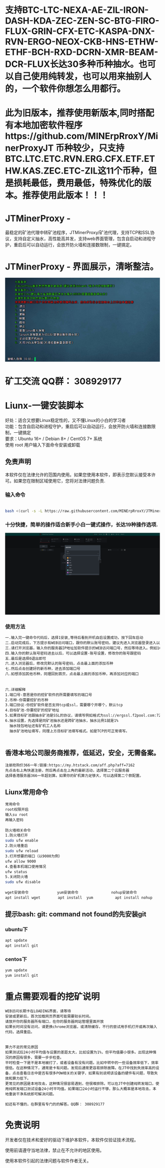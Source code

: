 # 支持BTC-LTC-NEXA-AE-ZIL-IRON-DASH-KDA-ZEC-ZEN-SC-BTG-FIRO-FLUX-GRIN-CFX-ETC-KASPA-DNX-RVN-ERGO-NEOX-CKB-HNS-ETHW-ETHF-BCH-RXD-DCRN-XMR-BEAM-DCR-FLUX长达30多种币种抽水。也可以自己使用纯转发，也可以用来抽别人的，一个软件你想怎么用都行。

# 此为旧版本，推荐使用新版本,同时搭配有本地加密软件程序https://github.com/MINErpRroxY/MinerProxyJT 币种较少，只支持BTC.LTC.ETC.RVN.ERG.CFX.ETF.ETHW.KAS.ZEC.ETC-ZIL这11个币种，但是损耗最低，费用最低，特殊优化的版本。推荐使用此版本！！！ 


# JTMinerProxy - 
最稳定的矿池代理中转矿池程序，JTMinerProxy/矿池代理，支持TCP和SSL协议，支持自定义抽水，高性能高并发，支持web界面管理，包含自启动和进程守护，重启后可以自动运行，会放开防火墙和连接数限制，一键搞定。

# JTMinerProxy - 界面展示，清晰整洁。

<p align="center">
    <img src="./开始界面.png" alt="Logo">
  </p>

# 矿工交流 QQ群： 308929177

# Liunx-一键安装脚本
好处：适合又想要Linux稳定性的，又不懂Linux的小白的学习者<br />
功能：包含自启动和进程守护，重启后可以自动运行，会放开防火墙和连接数限制，一键搞定<br />
要求：Ubuntu 16+ / Debian 8+ / CentOS 7+ 系统<br />
使用 root 用户输入下面命令安装或卸载<br />


<h2>免责声明</h2>
<p>本软件仅在法律允许的范围内使用。如果您使用本软件，即表示您默认接受本许可。如果您在限制区域使用它，您将对法律问题负责.</p>

### 输入命令

```bash

bash <(curl -s -L https://raw.githubusercontent.com/MINErpRroxY/JTMinerProxy/main/install.sh)
```

### 十分快捷，简单的操作适合新手小白一键式操作，长达19种操作选项.

<img src="./软件币种界面展示.png" alt="Logo">

### 使用方法

```bash
一.输入完一键命令代码后，选择1安装,等待后看到开机自启设置成功，按下回车启动
二.启动完成后，下方提示有WEB访问端口，跟你的默认账号密码，建议先进入浏览器登录进入以后，才再按回车返回主菜单
三.请打开浏览器，输入你的服务器IP地址加软件提示的WEB访问端口号，然后等待进入。例如164.54.12.166:端口号
四.输入你的默认账号密码进去以后，可以选择设置-账号设置，修改你的账号跟密码
五.最后是选择0退出即可
六.进入浏览器后，修改完默认的账号密码，点击最上面的添加币种
七.然后点击创建好的新币种，进去添加端口号
八.如想添加其他币种，同理回到首页，点击最上面的添加币种，再添加对应的端口


六.详细解释
1.端口号-意思是你的挖矿软件的所需要填写的端口号
2.币种-你需要挖矿的币种
3.端口协议-你挖矿软件是否支持tcp或ssl，需要哪个开哪个，默认tcp
4.目标矿池-你要挖矿的挖矿地址
5.如果目标矿池跟抽水矿池是SSL的协议，请填写例如格式为ssl://ergssl.f2pool.com:7220  必须加上ssl://
6.抽水设置，先选择是同矿池抽水还是跨矿池抽水，抽水比例1就是1%
  抽水钱包地址还有矿机工人名称
  抽水矿池地址填写，同理上方目标矿池填写格式。如是TCP的可正常填写。
  
 ```
  
  
## 香港本地公司服务商推荐，低延迟，安全，无需备案。
```
注册抢购价366一年:链接:https://my.htstack.com/aff.php?aff=7162
先点击右上角快速注册，然后再点击左上角的最新活动，选择第二个云服务器
选择香港服务器366一年超划算。如果你的矿机算力足够大，可以选择第二个款配置。
```

## Liunx常用命令
```bash
常用命令
root权限开启
输入su root 
再输入密码

防火墙相关命令
1.防火墙打开
sudo ufw enable
2.防火墙重启
sudo ufw reload
3.打开想要的端口（以9000为例）
ufw allow 9000
4.查看本机端口使用情况
ufw status
5.关闭防火墙
sudo ufw disable

wget安装命令             yum安装命令               nohup安装命令
apt install wget        apt install  yum          apt install nohup

```

## 提示bash: git: command not found的先安装git
### ubuntu下
```bash
apt update
apt install git
```
### centos下
```bash
yum update
yum install git
```
 
# 重点需要观看的挖矿说明
```
WEB访问长期卡在LOADING界面，请等待
安装或更新后，首次加载网页界面可能需要较长时间。
请放开你的服务器所有端口，在你的服务器网站管理里面开放
如果长时间没有访问，请更换chrome浏览器，或清除缓存，不行的尝试用手机打开或再次输入代码，选择重启。


算力不足的常见原因
如果测试后24小时平均值与设置的差距太大，比如设置为1%，但平均值要小很多。出现这种情况的原因有很多，需要一步步检查。
平时检查一下是不是本地被打了，或者设备有没有问题。比如中转中的一些设备效率低下，效率很低。在这种情况下，通常是卡有问题。发现后通常更容易排除故障。在JT中找到失效率高的设备，点击查看日志中是否有很多POW相关的关键字，如果有则说明该设备的硬件有问题，导致失效和算力低下。
更常见的原因是本地攻击，这种情况很容易遇到，但很难排除。可以在JT中创建纯转发端口，使用纯转发端口测试设备24小时平均值。如果端口24小时运行不够，那么大概率是本地攻击，本地重装干净系统即可解决问题。

如还有不懂的，在群里有专门的的解答。QQ群： 308929177
```
# 免责说明
<p id="flsm">
开发者仅在技术和爱好的驱动下维护本软件，本软件仅验证技术流程。

使用前请遵守当地法律，禁止在不允许的地区使用。

使用本软件引起的法律问题与软件作者无关。
</p>

